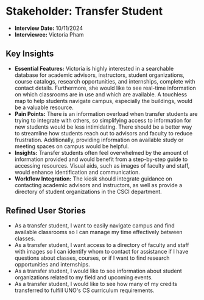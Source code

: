 # Stakeholder: Transfer Student 
- **Interview Date:** 10/11/2024
- **Interviewee:** Victoria Pham

## Key Insights
- **Essential Features:** Victoria is highly interested in a searchable database for academic advisors, instructors, student organizations, course catalogs, research opportunities, and internships, complete with contact details. Furthermore, she would like to see real-time information on which classrooms are in use and which are available. A touchless map to help students navigate campus, especially the buildings, would be a valuable resource.
- **Pain Points:** There is an information overload when transfer students are trying to integrate with others, so simplifying access to information for new students would be less intimidating. There should be a better way to streamline how students reach out to advisors and faculty to reduce frustration. Additionally, providing information on available study or meeting spaces on campus would be helpful.
- **Insights:** Transfer students often feel overwhelmed by the amount of information provided and would benefit from a step-by-step guide to accessing resources. Visual aids, such as images of faculty and staff, would enhance identification and communication.
- **Workflow Integration:** The kiosk should integrate guidance on contacting academic advisors and instructors, as well as provide a directory of student organizations in the CSCI department.

## Refined User Stories 
- As a transfer student, I want to easily navigate campus and find available classrooms so I can manage my time effectively between classes.
- As a transfer student, I want access to a directory of faculty and staff with images so I can identify whom to contact for assistance if I have questions about classes, courses, or if I want to find research opportunities and internships.
- As a transfer student, I would like to see information about student organizations related to my field and upcoming events.
- As a transfer student, I would like to see how many of my credits transferred to fulfill UNO's CS curriculum requirements.
